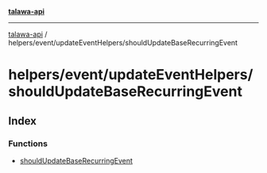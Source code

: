 [**talawa-api**](../../../../README.md)

***

[talawa-api](../../../../modules.md) / helpers/event/updateEventHelpers/shouldUpdateBaseRecurringEvent

# helpers/event/updateEventHelpers/shouldUpdateBaseRecurringEvent

## Index

### Functions

- [shouldUpdateBaseRecurringEvent](functions/shouldUpdateBaseRecurringEvent.md)
